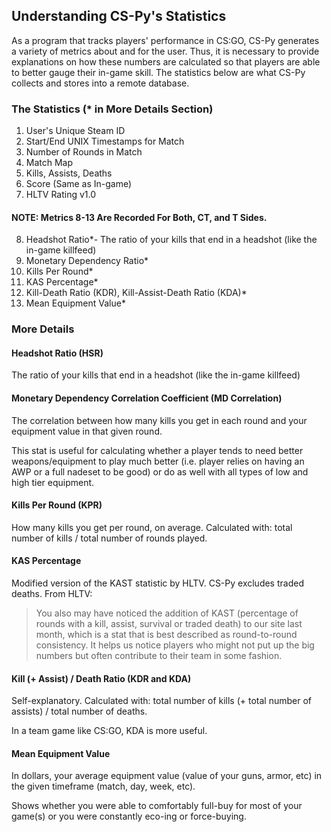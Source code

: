 ## Understanding CS-Py's Statistics

As a program that tracks players' performance in CS:GO, CS-Py generates a variety of metrics about and for the user.
Thus, it is necessary to provide explanations on how these numbers are calculated so that players are able to better gauge their in-game skill. The statistics below are what CS-Py collects and stores into a remote database.

### The Statistics (* in More Details Section)

1. User's Unique Steam ID
2. Start/End UNIX Timestamps for Match
3. Number of Rounds in Match
4. Match Map
5. Kills, Assists, Deaths
6. Score (Same as In-game)
7. HLTV Rating v1.0

#### NOTE: Metrics 8-13 Are Recorded For Both, CT, and T Sides.

8. Headshot Ratio*- The ratio of your kills that end in a headshot (like the in-game killfeed)
9. Monetary Dependency Ratio*
10. Kills Per Round*
11. KAS Percentage*
12. Kill-Death Ratio (KDR), Kill-Assist-Death Ratio (KDA)*
13. Mean Equipment Value*

### More Details

#### Headshot Ratio (HSR)
The ratio of your kills that end in a headshot (like the in-game killfeed)


#### Monetary Dependency Correlation Coefficient (MD Correlation)
The correlation between how many kills you get in each round and your equipment value in that given round. 

This stat is useful for calculating whether a player tends to need better weapons/equipment to play much better (i.e. player relies on having an AWP or a full nadeset to be good) or do as well with all types of low and high tier equipment.


#### Kills Per Round (KPR)
How many kills you get per round, on average. Calculated with: total number of kills / total number of rounds played.


#### KAS Percentage 
Modified version of the KAST statistic by HLTV. CS-Py excludes traded deaths. From HLTV:
> You also may have noticed the addition of KAST (percentage of rounds with a kill, assist, survival or traded death) to our site last month, which is a stat that is best described as round-to-round consistency. It helps us notice players who might not put up the big numbers but often contribute to their team in some fashion.


#### Kill (+ Assist) / Death Ratio (KDR and KDA)
Self-explanatory. Calculated with: total number of kills (+ total number of assists) / total number of deaths. 

In a team game like CS:GO, KDA is more useful.


#### Mean Equipment Value
In dollars, your average equipment value (value of your guns, armor, etc) in the given timeframe (match, day, week, etc).

Shows whether you were able to comfortably full-buy for most of your game(s) or you were constantly eco-ing or force-buying.
